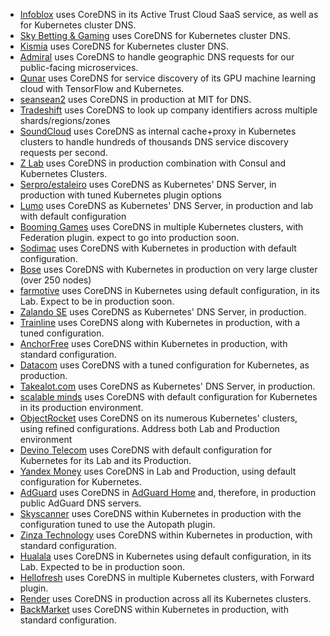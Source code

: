 * [Infoblox](https://www.infoblox.com) uses CoreDNS in its Active Trust Cloud SaaS service, as well as for Kubernetes cluster DNS.
* [Sky Betting & Gaming](https://engineering.skybettingandgaming.com) uses CoreDNS for Kubernetes cluster DNS.
* [Kismia](https://kismia.com) uses CoreDNS for Kubernetes cluster DNS.
* [Admiral](https://getadmiral.com) uses CoreDNS to handle geographic DNS requests for our public-facing microservices.
* [Qunar](https://qunar.com) uses CoreDNS for service discovery of its GPU machine learning cloud with TensorFlow and Kubernetes.
* [seansean2](https://web.mit.edu) uses CoreDNS in production at MIT for DNS.
* [Tradeshift](https://tradeshift.com/) uses CoreDNS to look up company identifiers across multiple shards/regions/zones
* [SoundCloud](https://soundcloud.com/) uses CoreDNS as internal cache+proxy in Kubernetes clusters to handle hundreds of thousands DNS service discovery requests per second.
* [Z Lab](https://zlab.co.jp) uses CoreDNS in production combination with Consul and Kubernetes Clusters.
* [Serpro/estaleiro](estaleiro.serpro.gov.br) uses CoreDNS as Kubernetes' DNS Server, in production with tuned Kubernetes plugin options
* [Lumo](https://thinklumo.com) uses CoreDNS as Kubernetes' DNS Server, in production and lab with default configuration
* [Booming Games](https://booming-games.com) uses CoreDNS in multiple Kubernetes clusters, with Federation plugin. expect to go into production soon.
* [Sodimac](https://www.sodimac.cl) uses CoreDNS with Kubernetes in production with default configuration.
* [Bose](https://www.bose.com/) uses CoreDNS with Kubernetes in production on very large cluster (over 250 nodes)
* [farmotive](https://farmotive.io) uses CoreDNS in Kubernetes using default configuration, in its Lab. Expect to be in production soon.
* [Zalando SE](https://www.zalando.de) uses CoreDNS as Kubernetes' DNS Server, in production.
* [Trainline](https://trainline.com) uses CoreDNS along with Kubernetes in production, with a tuned configuration.
* [AnchorFree](https://www.anchorfree.com) uses CoreDNS within Kubernetes in production, with standard configuration.
* [Datacom](https://datacom.co.nz) uses CoreDNS with a tuned configuration for Kubernetes, as production.
* [Takealot.com](https://www.takealot.com) uses CoreDNS as Kubernetes' DNS Server, in production.
* [scalable minds](https://scalableminds.com) uses CoreDNS with default configuration for Kubernetes in its production environment.
* [ObjectRocket](https://www.objectrocket.com) uses CoreDNS on its numerous Kubernetes' clusters, using refined configurations. Address both Lab and Production environment
* [Devino Telecom](https://devinotele.com) uses CoreDNS with default configuration for Kubernetes for its Lab and its Production.
* [Yandex Money](https://money.yandex.ru) uses CoreDNS in Lab and Production, using default configuration for Kubernetes.
* [AdGuard](https://adguard.com/) uses CoreDNS in [AdGuard Home](https://github.com/AdguardTeam/AdGuardHome) and, therefore, in production public AdGuard DNS servers.
* [Skyscanner](https://www.skyscanner.net) uses CoreDNS within Kubernetes in production with the configuration tuned to use the Autopath plugin.
* [Zinza Technology](https://zinza.com.vn) uses CoreDNS within Kubernetes in production, with standard configuration.
* [Hualala](https://www.hualala.com)  uses CoreDNS in Kubernetes using default configuration, in its Lab. Expected to be in production soon.
* [Hellofresh](https://www.hellofresh.com/) uses CoreDNS in multiple Kubernetes clusters, with Forward plugin.
* [Render](https://render.com) uses CoreDNS in production across all its Kubernetes clusters.
* [BackMarket](https://www.backmarket.com) uses CoreDNS within Kubernetes in production, with standard configuration.
